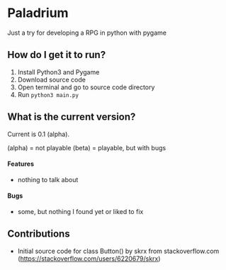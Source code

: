# Paladrium
Just a try for developing a RPG in python with pygame

## How do I get it to run?

1. Install Python3 and Pygame
2. Download source code
3. Open terminal and go to source code directory
4. Run ```python3 main.py```

## What is the current version?

Current is 0.1 (alpha).

(alpha) = not playable
(beta)  = playable, but with bugs

#### Features

* nothing to talk about

#### Bugs

* some, but nothing I found yet or liked to fix

## Contributions

* Initial source code for class Button() by skrx from stackoverflow.com (https://stackoverflow.com/users/6220679/skrx)
